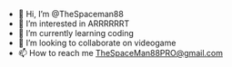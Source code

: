 - 👋 Hi, I’m @TheSpaceman88
- 👀 I’m interested in ARRRRRRT
- 🌱 I’m currently learning coding 
- 💞️ I’m looking to collaborate on videogame
- 📫 How to reach me TheSpaceMan88PRO@gmail.com

<!---
TheSpaceman88/TheSpaceman88 is a ✨ special ✨ repository because its `README.md` (this file) appears on your GitHub profile.
You can click the Preview link to take a look at your changes.
--->
